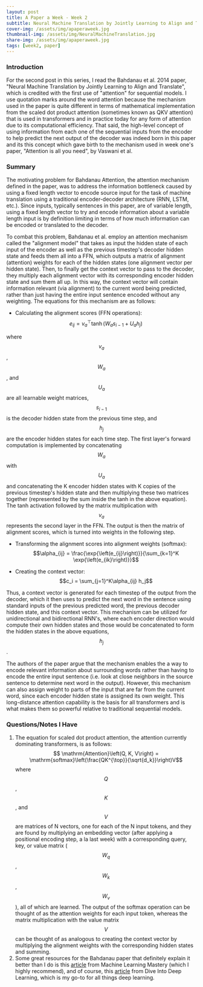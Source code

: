 ```yaml
---
layout: post
title: A Paper a Week - Week 2
subtitle: Neural Machine Translation by Jointly Learning to Align and Translate, Bahdanau et al.
cover-img: /assets/img/apaperaweek.jpg
thumbnail-img: /assets/img/NeuralMachineTranslation.jpg
share-img: /assets/img/apaperaweek.jpg
tags: [week2, paper]
---
```


### Introduction
For the second post in this series, I read the Bahdanau et al. 2014 paper, "Neural Machine Translation by Jointly Learning to Align and Translate", which is credited with the first use of "attention" for sequential models. I use quotation marks around the word attention because the mechanism used in the paper is quite different in terms of mathematical implementation from the scaled dot product attention (sometimes known as QKV attention) that is used in transformers and in practice today for any form of attention due to its computational efficiency. That said, the high-level concept of using information from each one of the sequential inputs from the encoder to help predict the next output of the decoder was indeed born in this paper and its this concept which gave birth to the mechanism used in week one's paper, "Attention is all you need", by Vaswani et al.

### Summary
The motivating problem for Bahdanau Attention, the attention mechanism defined in the paper, was to address the information bottleneck caused by using a fixed length vector to encode source input for the task of machine translation using a traditional encoder-decoder architecture (RNN, LSTM, etc.). Since inputs, typically sentences in this paper, are of variable length, using a fixed length vector to try and encode information about a variable length input is by definition limiting in terms of how much information can be encoded or translated to the decoder.

To combat this problem, Bahdanau et al. employ an attention mechanism called the "alignment model" that takes as input the hidden state of each input of the encoder as well as the previous timestep's decoder hidden state and feeds them all into a FFN, which outputs a matrix of alignment (attention) weights for each of the hidden states (one alignment vector per hidden state). Then, to finally get the context vector to pass to the decoder, they multiply each alignment vector with its corresponding encoder hidden state and sum them all up. In this way, the context vector will contain information relevant (via alignment) to the current word being predicted, rather than just having the entire input sentence encoded without any weighting. The equations for this mechanism are as follows:

* Calculating the alignment scores (FFN operations):
$$e_{ij} = v_a^\top \tanh{\left(W_a s_{i-1} + U_a h_j\right)}$$

where $$v_a$$, $$W_a$$, and $$U_a$$ are all learnable weight matrices, $$s_{i-1}$$ is the decoder hidden state from the previous time step, and $$h_j$$ are the encoder hidden states for each time step. The first layer's forward computation is implemented by concatenating $$W_a$$ with $$U_a$$ and concatenating the K encoder hidden states with K copies of the previous timestep's hidden state and then multiplying these two matrices together (represented by the sum inside the tanh in the above equation). The tanh activation followed by the matrix multiplication with $$v_a$$ represents the second layer in the FFN. The output is then the matrix of alignment scores, which is turned into weights in the following step.

* Transforming the alignment scores into alignment weights (softmax):
$$\alpha_{ij} = \frac{\exp{\left(e_{ij}\right)}}{\sum_{k=1}^K \exp{\left(e_{ik}\right)}}$$

* Creating the context vector:
$$c_i = \sum_{j=1}^K\alpha_{ij} h_j$$

Thus, a context vector is generated for each timestep of the output from the decoder, which it then uses to predict the next word in the sentence using standard inputs of the previous predicted word, the previous decoder hidden state, and this context vector. This mechanism can be utilized for unidirectional and bidirectional RNN's, where each encoder direction would compute their own hidden states and those would be concatenated to form the hidden states in the above equations, $$h_j$$.

The authors of the paper argue that the mechanism enables the a way to encode relevant information about surrounding words rather than having to encode the entire input sentence (i.e. look at close neighbors in the source sentence to determine next word in the output). However, this mechanism can also assign weight to parts of the input that are far from the current word, since each encoder hidden state is assigned its own weight. This long-distance attention capability is the basis for all transformers and is what makes them so powerful relative to traditional sequential models.

### Questions/Notes I Have
1. The equation for scaled dot product attention, the attention currently dominating transformers, is as follows:
$$ \mathrm{Attention}\left(Q, K, V\right) = \mathrm{softmax}\left(\frac{QK^{\top}}{\sqrt{d_k}}\right)V$$
where $$Q$$, $$K$$, and $$V$$ are matrices of N vectors, one for each of the N input tokens, and they are found by multiplying an embedding vector (after applying a positional encoding step, a la last week) with a corresponding query, key, or value matrix ($$W_q$$, $$W_k$$, $$W_v$$), all of which are learned. The output of the softmax operation can be thought of as the attention weights for each input token, whereas the matrix multiplication with the value matrix $$V$$ can be thought of as analogous to creating the context vector by multiplying the alignment weights with the corresponding hidden states and summing.
2. Some great resources for the Bahdanau paper that definitely explain it better than I do is this [article](https://machinelearningmastery.com/the-bahdanau-attention-mechanism/) from Machine Learning Mastery (which I highly recommend), and of course, this [article](https://d2l.ai/chapter_attention-mechanisms-and-transformers/bahdanau-attention.html) from Dive Into Deep Learning, which is my go-to for all things deep learning.